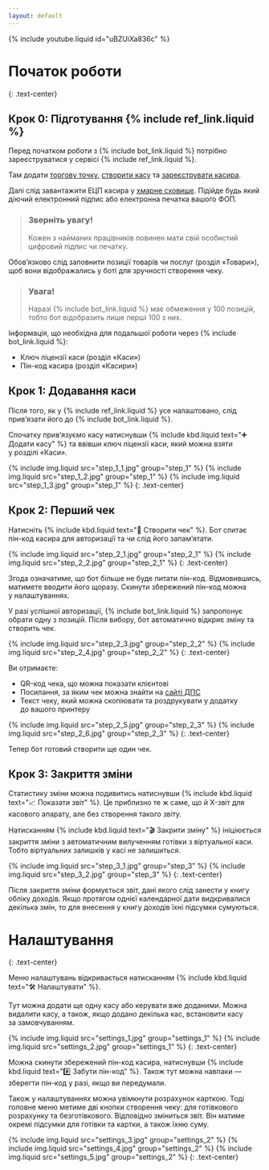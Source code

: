 ```yaml
---
layout: default
---
```

{% include youtube.liquid id="uBZUiXa836c" %}

# Початок роботи
{: .text-center}

## Крок 0: Підготування {% include ref_link.liquid %}

Перед початком роботи з&nbsp;{% include bot_link.liquid %}
потрібно зареєструватися у&nbsp;сервісі {% include ref_link.liquid %}.

Там додати [торгову точку](https://youtu.be/vFiIGkTwwe0),
[створити касу](https://youtu.be/DiDsXCKEnNw) та
[зареєструвати касира](https://youtu.be/RZeBTGeFr0I).

Далі слід завантажити ЕЦП касира у&nbsp;[хмарне сховище](https://fb.watch/alieJ_AHfc/).
Підійде будь який діючий електронний підпис або електронна печатка вашого ФОП.

> ### Зверніть увагу!
> Кожен з&nbsp;найманих працівників повинен мати свій особистий цифровий підпис чи печатку.

Обов’язково слід заповнити позиції товарів чи послуг (розділ «Товари»), 
щоб вони відображались у&nbsp;боті для&nbsp;зручності створення чеку.

> ### Увага!
> Наразі {% include bot_link.liquid %} має обмеження у&nbsp;100 позицій,
> тобто бот відобразить лише перші 100 з&nbsp;них.

Інформація, що необхідна для&nbsp;подальшої роботи через {% include bot_link.liquid %}:
* Ключ ліцензії каси (розділ «Каси»)
* Пін-код касира (розділ «Касири»)

## Крок 1: Додавання каси

Після того, як у&nbsp;{% include ref_link.liquid %} усе налаштовано,
слід прив’язати його до&nbsp;{% include bot_link.liquid %}.

Спочатку прив’язуємо касу натиснувши {% include kbd.liquid text="➕ Додати касу" %} та ввівши ключ ліцензії каси,
який можна взяти у&nbsp;розділі «Каси».

{% include img.liquid src="step_1_1.jpg" group="step_1" %}
{% include img.liquid src="step_1_2.jpg" group="step_1" %}
{% include img.liquid src="step_1_3.jpg" group="step_1" %}
{: .text-center}

## Крок 2: Перший чек

Натисніть {% include kbd.liquid text="📜 Створити чек" %}. Бот спитає пін-код касира для авторизації та чи слід його запам’ятати.

{% include img.liquid src="step_2_1.jpg" group="step_2_1" %}
{% include img.liquid src="step_2_2.jpg" group="step_2_1" %}
{: .text-center}

Згода означатиме, що бот більше не&nbsp;буде питати пін-код. Відмовившись, матимете вводити його щоразу. 
Скинути збережений пін-код можна у&nbsp;налаштуваннях.

У&nbsp;разі успішної авторизації, {% include bot_link.liquid %} 
запропонує обрати одну з&nbsp;позицій. Після вибору, бот автоматично відкриє зміну та створить чек.

{% include img.liquid src="step_2_3.jpg" group="step_2_2" %}
{% include img.liquid src="step_2_4.jpg" group="step_2_2" %}
{: .text-center}

Ви отримаєте:
* QR-код чека, що можна показати клієнтові
* Посилання, за&nbsp;яким чек можна знайти на&nbsp;[сайті ДПС](https://cabinet.tax.gov.ua/cashregs/check)
* Текст чеку, який можна скопіювати та роздрукувати у&nbsp;додатку до&nbsp;вашого принтеру

{% include img.liquid src="step_2_5.jpg" group="step_2_3" %}
{% include img.liquid src="step_2_6.jpg" group="step_2_3" %}
{: .text-center}

Тепер бот готовий створити ще один чек.

## Крок 3: Закриття зміни

Статистику зміни можна подивитись натиснувши {% include kbd.liquid text="📈 Показати звіт" %}. 
Це приблизно те ж саме, що й X-звіт для касового апарату, але без створення такого звіту.

Натисканням {% include kbd.liquid text="🎬 Закрити зміну" %} ініціюється закриття зміни з&nbsp;автоматичним вилученням готівки з&nbsp;віртуальної каси.
Тобто віртуальних залишків у&nbsp;касі не&nbsp;залишиться.

{% include img.liquid src="step_3_1.jpg" group="step_3" %}
{% include img.liquid src="step_3_2.jpg" group="step_3" %}
{: .text-center}

Після закриття зміни формується звіт, дані якого слід занести у&nbsp;книгу обліку доходів.
Якщо протягом однієї календарної дати видкривалися декілька змін, то для внесення у&nbsp;книгу доходів їхні підсумки сумуються.

# Налаштування
{: .text-center}

Меню налаштувань відкривається натисканням {% include kbd.liquid text="🛠️ Налаштувати" %}.

Тут можна додати ще одну касу або керувати вже доданими. Можна видалити касу,
а&nbsp;також, якщо додано декілька кас, встановити касу за&nbsp;замовчуванням.

{% include img.liquid src="settings_1.jpg" group="settings_1" %}
{% include img.liquid src="settings_2.jpg" group="settings_1" %}
{: .text-center}

Можна скинути збережений пін-код касира, натиснувши {% include kbd.liquid text="#️⃣ Забути пін-код" %}.
Також тут можна навпаки&nbsp;&mdash; зберегти пін-код у разі, якщо ви передумали.

Також у налаштуваннях можна увімкнути розрахунок карткою.
Тоді головне меню метиме дві кнопки створення чеку: для готівкового розрахунку та безготівкового.
Відповідно зміниться звіт. Він матиме окремі підсумки для готівки та картки, а&nbsp;також їхню суму.

{% include img.liquid src="settings_3.jpg" group="settings_2" %}
{% include img.liquid src="settings_4.jpg" group="settings_2" %}
{% include img.liquid src="settings_5.jpg" group="settings_2" %}
{: .text-center}
